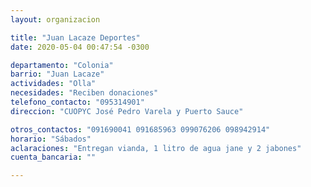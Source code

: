 ```yaml
---
layout: organizacion

title: "Juan Lacaze Deportes"
date: 2020-05-04 00:47:54 -0300

departamento: "Colonia"
barrio: "Juan Lacaze"
actividades: "Olla"
necesidades: "Reciben donaciones"
telefono_contacto: "095314901"
direccion: "CUOPYC José Pedro Varela y Puerto Sauce"

otros_contactos: "091690041 091685963 099076206 098942914"
horario: "Sábados"
aclaraciones: "Entregan vianda, 1 litro de agua jane y 2 jabones"
cuenta_bancaria: ""

---
```

